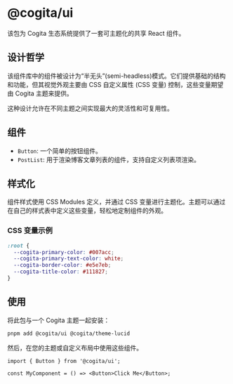 # @cogita/ui

该包为 Cogita 生态系统提供了一套可主题化的共享 React 组件。

## 设计哲学

该组件库中的组件被设计为“半无头”(semi-headless)模式。它们提供基础的结构和功能，但其视觉外观主要由 CSS 自定义属性 (CSS 变量) 控制，这些变量期望由 Cogita 主题来提供。

这种设计允许在不同主题之间实现最大的灵活性和可复用性。

## 组件

-   `Button`: 一个简单的按钮组件。
-   `PostList`: 用于渲染博客文章列表的组件，支持自定义列表项渲染。

## 样式化

组件样式使用 CSS Modules 定义，并通过 CSS 变量进行主题化。主题可以通过在自己的样式表中定义这些变量，轻松地定制组件的外观。

### CSS 变量示例

```css
:root {
  --cogita-primary-color: #007acc;
  --cogita-primary-text-color: white;
  --cogita-border-color: #e5e7eb;
  --cogita-title-color: #111827;
}
```

## 使用

将此包与一个 Cogita 主题一起安装：

```bash
pnpm add @cogita/ui @cogita/theme-lucid
```

然后，在您的主题或自定义布局中使用这些组件。

```tsx
import { Button } from '@cogita/ui';

const MyComponent = () => <Button>Click Me</Button>;
```
